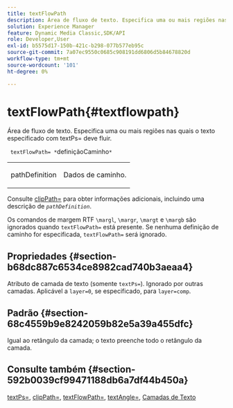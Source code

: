 ```yaml
---
title: textFlowPath
description: Área de fluxo de texto. Especifica uma ou mais regiões nas quais o texto especificado com textPs= deve fluir.
solution: Experience Manager
feature: Dynamic Media Classic,SDK/API
role: Developer,User
exl-id: b5575d17-150b-421c-b298-077b577eb95c
source-git-commit: 7a07ec9550c0685c908191dd6806d5b84678820d
workflow-type: tm+mt
source-wordcount: '101'
ht-degree: 0%

---
```


# textFlowPath{#textflowpath}

Área de fluxo de texto. Especifica uma ou mais regiões nas quais o texto especificado com textPs= deve fluir.

` textFlowPath= *`definiçãoCaminho`*`

<table id="simpletable_52CEFF5C3CCB4642A9A320D01B1BF8E0"> 
 <tr class="strow"> 
  <td class="stentry"> <p> <span class="varname"> pathDefinition </span> </p> </td> 
  <td class="stentry"> <p>Dados de caminho. </p> </td> 
 </tr> 
</table>

Consulte [clipPath=](../../../../../is-api/http-ref/image-serving-api-ref/c-http-protocol-reference/c-command-reference/r-clippath.md#reference-8139b1b52dc54749b51b109521ddf83d) para obter informações adicionais, incluindo uma descrição de *`pathDefinition`*.

Os comandos de margem RTF `\margl`, `\margr`, `\margt` e `\margb` são ignorados quando `textFlowPath=` está presente. Se nenhuma definição de caminho for especificada, `textFlowPath=` será ignorado.

## Propriedades {#section-b68dc887c6534ce8982cad740b3aeaa4}

Atributo de camada de texto (somente `textPs=`). Ignorado por outras camadas. Aplicável a `layer=0`, se especificado, para `layer=comp`.

## Padrão {#section-68c4559b9e8242059b82e5a39a455dfc}

Igual ao retângulo da camada; o texto preenche todo o retângulo da camada.

## Consulte também {#section-592b0039cf99471188db6a7df44b450a}

[textPs=](../../../../../is-api/http-ref/image-serving-api-ref/c-http-protocol-reference/c-command-reference/r-textps.md#reference-4209a2a6169f44278da2647cfb0cd767), [clipPath=](../../../../../is-api/http-ref/image-serving-api-ref/c-http-protocol-reference/c-command-reference/r-clippath.md#reference-8139b1b52dc54749b51b109521ddf83d), [textFlowPath=](../../../../../is-api/http-ref/image-serving-api-ref/c-http-protocol-reference/c-command-reference/r-textflowpath.md#reference-0b8d9493d71342f0b6a64a6d221584ef), [textAngle=](../../../../../is-api/http-ref/image-serving-api-ref/c-http-protocol-reference/c-command-reference/r-textangle.md#reference-447f624c0e764d0cb5c75846d1b44d15), [Camadas de Texto](../../../../../is-api/http-ref/image-serving-api-ref/c-http-protocol-reference/c-text-formatting/r-text-layers.md#reference-47e78cfb18134db5ab09e17af14a6a8f)

